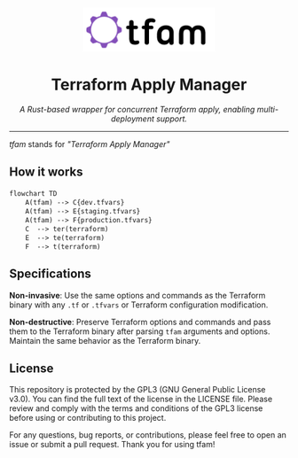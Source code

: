 <br />
<p align="center">
  <a href="">
    <img src=".logo.png" alt="Logo" height="80">
  </a>
      <h1 align="center">Terraform Apply Manager</h1>
  <p align="center"><i>A Rust-based wrapper for concurrent Terraform apply, enabling multi-deployment support.</i></p>
</p>

---

*tfam* stands for *"Terraform Apply Manager"*


## How it works

```mermaid
flowchart TD
    A(tfam) --> C{dev.tfvars}
    A(tfam) --> E{staging.tfvars}
    A(tfam) --> F{production.tfvars}
    C  --> ter(terraform)
    E  --> te(terraform)
    F  --> t(terraform)
```

## Specifications

**Non-invasive**: Use the same options and commands as the Terraform binary with any `.tf` or `.tfvars` or Terraform configuration modification.

**Non-destructive**: Preserve Terraform options and commands and pass them to the Terraform binary after parsing `tfam` arguments and options. Maintain the same behavior as the Terraform binary.


## License

This repository is protected by the GPL3 (GNU General Public License v3.0). You can find the full text of the license in the LICENSE file. Please review and comply with the terms and conditions of the GPL3 license before using or contributing to this project.

For any questions, bug reports, or contributions, please feel free to open an issue or submit a pull request. Thank you for using tfam!
